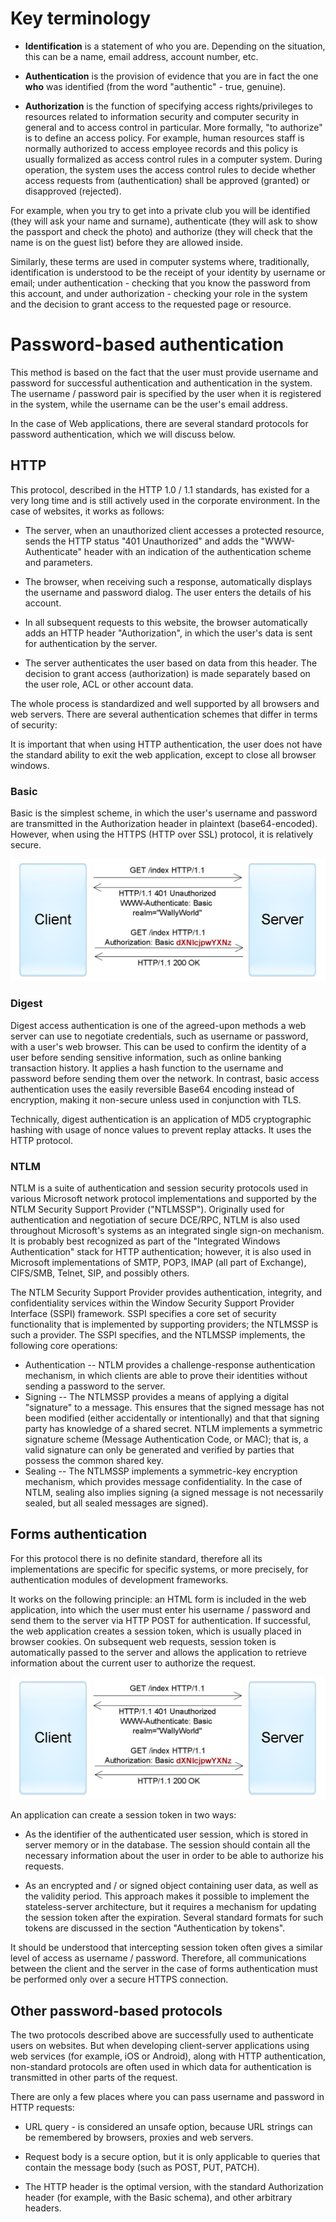 # Key terminology

* **Identification** is a statement of who you are. Depending on the situation, this can be a name, email address, account number, etc.

* **Authentication** is the provision of evidence that you are in fact the one **who** was identified (from the word "authentic" - true, genuine).

* **Authorization** is the function of specifying access rights/privileges to resources related to information security and computer security in general and to access control in particular. More formally, "to authorize" is to define an access policy. For example, human resources staff is normally authorized to access employee records and this policy is usually formalized as access control rules in a computer system. During operation, the system uses the access control rules to decide whether access requests from (authentication) shall be approved (granted) or disapproved (rejected).

For example, when you try to get into a private club you will be identified (they will ask your name and surname), authenticate (they will ask to show the passport and check the photo) and authorize (they will check that the name is on the guest list) before they are allowed inside.

Similarly, these terms are used in computer systems where, traditionally, identification is understood to be the receipt of your identity by username or email; under authentication - checking that you know the password from this account, and under authorization - checking your role in the system and the decision to grant access to the requested page or resource.

# Password-based authentication 

This method is based on the fact that the user must provide username and password for successful authentication and authentication in the system. The username / password pair is specified by the user when it is registered in the system, while the username can be the user's email address.

In the case of Web applications, there are several standard protocols for password authentication, which we will discuss below.

## HTTP 

This protocol, described in the HTTP 1.0 / 1.1 standards, has existed for a very long time and is still actively used in the corporate environment. In the case of websites, it works as follows:

* The server, when an unauthorized client accesses a protected resource, sends the HTTP status "401 Unauthorized" and adds the "WWW-Authenticate" header with an indication of the authentication scheme and parameters.

* The browser, when receiving such a response, automatically displays the username and password dialog. The user enters the details of his account.

* In all subsequent requests to this website, the browser automatically adds an HTTP header "Authorization", in which the user's data is sent for authentication by the server.

* The server authenticates the user based on data from this header. The decision to grant access (authorization) is made separately based on the user role, ACL or other account data.

The whole process is standardized and well supported by all browsers and web servers. There are several authentication schemes that differ in terms of security:

It is important that when using HTTP authentication, the user does not have the standard ability to exit the web application, except to close all browser windows.
### Basic

Basic is the simplest scheme, in which the user's username and password are transmitted in the Authorization header in plaintext (base64-encoded). However, when using the HTTPS (HTTP over SSL) protocol, it is relatively secure.

![basic](https://github.com/rgederin/security-fundamentals/blob/master/img/basic.png)

### Digest
Digest access authentication is one of the agreed-upon methods a web server can use to negotiate credentials, such as username or password, with a user's web browser. This can be used to confirm the identity of a user before sending sensitive information, such as online banking transaction history. It applies a hash function to the username and password before sending them over the network. In contrast, basic access authentication uses the easily reversible Base64 encoding instead of encryption, making it non-secure unless used in conjunction with TLS.

Technically, digest authentication is an application of MD5 cryptographic hashing with usage of nonce values to prevent replay attacks. It uses the HTTP protocol.

### NTLM

NTLM is a suite of authentication and session security protocols used in various Microsoft network protocol implementations and supported by the NTLM Security Support Provider ("NTLMSSP"). Originally used for authentication and negotiation of secure DCE/RPC, NTLM is also used throughout Microsoft's systems as an integrated single sign-on mechanism. It is probably best recognized as part of the "Integrated Windows Authentication" stack for HTTP authentication; however, it is also used in Microsoft implementations of SMTP, POP3, IMAP (all part of Exchange), CIFS/SMB, Telnet, SIP, and possibly others.

The NTLM Security Support Provider provides authentication, integrity, and confidentiality services within the Window Security Support Provider Interface (SSPI) framework. SSPI specifies a core set of security functionality that is implemented by supporting providers; the NTLMSSP is such a provider. The SSPI specifies, and the NTLMSSP implements, the following core operations:

* Authentication -- NTLM provides a challenge-response authentication mechanism, in which clients are able to prove their identities without sending a password to the server.
* Signing -- The NTLMSSP provides a means of applying a digital "signature" to a message. This ensures that the signed message has not been modified (either accidentally or intentionally) and that that signing party has knowledge of a shared secret. NTLM implements a symmetric signature scheme (Message Authentication Code, or MAC); that is, a valid signature can only be generated and verified by parties that possess the common shared key.
* Sealing -- The NTLMSSP implements a symmetric-key encryption mechanism, which provides message confidentiality. In the case of NTLM, sealing also implies signing (a signed message is not necessarily sealed, but all sealed messages are signed).

## Forms authentication

For this protocol there is no definite standard, therefore all its implementations are specific for specific systems, or more precisely, for authentication modules of development frameworks.

It works on the following principle: an HTML form is included in the web application, into which the user must enter his username / password and send them to the server via HTTP POST for authentication. If successful, the web application creates a session token, which is usually placed in browser cookies. On subsequent web requests, session token is automatically passed to the server and allows the application to retrieve information about the current user to authorize the request.

![from](https://github.com/rgederin/security-fundamentals/blob/master/img/basic.png)

An application can create a session token in two ways:

* As the identifier of the authenticated user session, which is stored in server memory or in the database. The session should contain all the necessary information about the user in order to be able to authorize his requests.

* As an encrypted and / or signed object containing user data, as well as the validity period. This approach makes it possible to implement the stateless-server architecture, but it requires a mechanism for updating the session token after the expiration. Several standard formats for such tokens are discussed in the section "Authentication by tokens".

It should be understood that intercepting session token often gives a similar level of access as username / password. Therefore, all communications between the client and the server in the case of forms authentication must be performed only over a secure HTTPS connection.

## Other password-based protocols

The two protocols described above are successfully used to authenticate users on websites. But when developing client-server applications using web services (for example, iOS or Android), along with HTTP authentication, non-standard protocols are often used in which data for authentication is transmitted in other parts of the request.

There are only a few places where you can pass username and password in HTTP requests:

* URL query - is considered an unsafe option, because URL strings can be remembered by browsers, proxies and web servers.

* Request body is a secure option, but it is only applicable to queries that contain the message body (such as POST, PUT, PATCH).

* The HTTP header is the optimal version, with the standard Authorization header (for example, with the Basic schema), and other arbitrary headers.